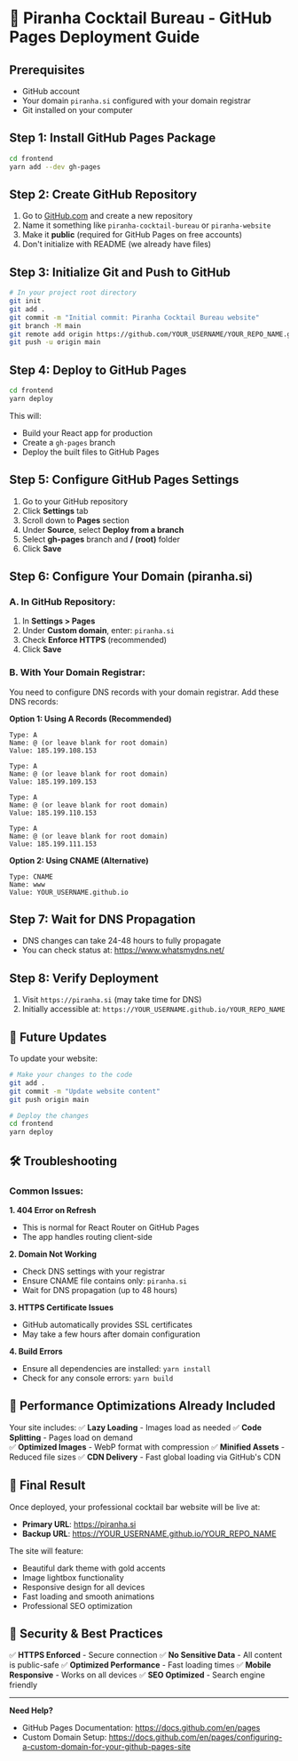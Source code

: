# 🚀 Piranha Cocktail Bureau - GitHub Pages Deployment Guide

## Prerequisites
- GitHub account
- Your domain `piranha.si` configured with your domain registrar
- Git installed on your computer

## Step 1: Install GitHub Pages Package
```bash
cd frontend
yarn add --dev gh-pages
```

## Step 2: Create GitHub Repository
1. Go to [GitHub.com](https://github.com) and create a new repository
2. Name it something like `piranha-cocktail-bureau` or `piranha-website`
3. Make it **public** (required for GitHub Pages on free accounts)
4. Don't initialize with README (we already have files)

## Step 3: Initialize Git and Push to GitHub
```bash
# In your project root directory
git init
git add .
git commit -m "Initial commit: Piranha Cocktail Bureau website"
git branch -M main
git remote add origin https://github.com/YOUR_USERNAME/YOUR_REPO_NAME.git
git push -u origin main
```

## Step 4: Deploy to GitHub Pages
```bash
cd frontend
yarn deploy
```

This will:
- Build your React app for production
- Create a `gh-pages` branch
- Deploy the built files to GitHub Pages

## Step 5: Configure GitHub Pages Settings
1. Go to your GitHub repository
2. Click **Settings** tab
3. Scroll down to **Pages** section
4. Under **Source**, select **Deploy from a branch**
5. Select **gh-pages** branch and **/ (root)** folder
6. Click **Save**

## Step 6: Configure Your Domain (piranha.si)

### A. In GitHub Repository:
1. In **Settings > Pages**
2. Under **Custom domain**, enter: `piranha.si`
3. Check **Enforce HTTPS** (recommended)
4. Click **Save**

### B. With Your Domain Registrar:
You need to configure DNS records with your domain registrar. Add these DNS records:

**Option 1: Using A Records (Recommended)**
```
Type: A
Name: @ (or leave blank for root domain)
Value: 185.199.108.153

Type: A  
Name: @ (or leave blank for root domain)
Value: 185.199.109.153

Type: A
Name: @ (or leave blank for root domain)  
Value: 185.199.110.153

Type: A
Name: @ (or leave blank for root domain)
Value: 185.199.111.153
```

**Option 2: Using CNAME (Alternative)**
```
Type: CNAME
Name: www
Value: YOUR_USERNAME.github.io
```

## Step 7: Wait for DNS Propagation
- DNS changes can take 24-48 hours to fully propagate
- You can check status at: https://www.whatsmydns.net/

## Step 8: Verify Deployment
1. Visit `https://piranha.si` (may take time for DNS)
2. Initially accessible at: `https://YOUR_USERNAME.github.io/YOUR_REPO_NAME`

## 🔄 Future Updates

To update your website:
```bash
# Make your changes to the code
git add .
git commit -m "Update website content"
git push origin main

# Deploy the changes
cd frontend
yarn deploy
```

## 🛠 Troubleshooting

### Common Issues:

**1. 404 Error on Refresh**
- This is normal for React Router on GitHub Pages
- The app handles routing client-side

**2. Domain Not Working**
- Check DNS settings with your registrar
- Ensure CNAME file contains only: `piranha.si`
- Wait for DNS propagation (up to 48 hours)

**3. HTTPS Certificate Issues**
- GitHub automatically provides SSL certificates
- May take a few hours after domain configuration

**4. Build Errors**
- Ensure all dependencies are installed: `yarn install`
- Check for any console errors: `yarn build`

## 📱 Performance Optimizations Already Included

Your site includes:
✅ **Lazy Loading** - Images load as needed
✅ **Code Splitting** - Pages load on demand  
✅ **Optimized Images** - WebP format with compression
✅ **Minified Assets** - Reduced file sizes
✅ **CDN Delivery** - Fast global loading via GitHub's CDN

## 🎯 Final Result

Once deployed, your professional cocktail bar website will be live at:
- **Primary URL**: https://piranha.si
- **Backup URL**: https://YOUR_USERNAME.github.io/YOUR_REPO_NAME

The site will feature:
- Beautiful dark theme with gold accents
- Image lightbox functionality
- Responsive design for all devices
- Fast loading and smooth animations
- Professional SEO optimization

## 🔐 Security & Best Practices

✅ **HTTPS Enforced** - Secure connection
✅ **No Sensitive Data** - All content is public-safe
✅ **Optimized Performance** - Fast loading times
✅ **Mobile Responsive** - Works on all devices
✅ **SEO Optimized** - Search engine friendly

---

**Need Help?** 
- GitHub Pages Documentation: https://docs.github.com/en/pages
- Custom Domain Setup: https://docs.github.com/en/pages/configuring-a-custom-domain-for-your-github-pages-site
